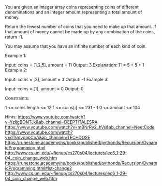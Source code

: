 You are given an integer array coins representing coins of different denominations and an integer amount representing a total amount of money.

Return the fewest number of coins that you need to make up that amount. If that amount of money cannot be made up by any combination of the coins, return -1.

You may assume that you have an infinite number of each kind of coin.



Example 1:

Input: coins = [1,2,5], amount = 11
Output: 3
Explanation: 11 = 5 + 5 + 1
Example 2:

Input: coins = [2], amount = 3
Output: -1
Example 3:

Input: coins = [1], amount = 0
Output: 0


Constraints:

1 <= coins.length <= 12
1 <= coins[i] <= 231 - 1
0 <= amount <= 104

Hints:
https://www.youtube.com/watch?v=YzIjgBONTJk&ab_channel=DEEPTITALESRA
https://www.youtube.com/watch?v=mBNrRy2_hVs&ab_channel=NeetCode
https://www.youtube.com/watch?v=dT6dvdbpChA&ab_channel=TECHDOSE
https://runestone.academy/ns/books/published/pythonds/Recursion/DynamicProgramming.html
http://www.cs.uni.edu/~fienup/cs270s04/lectures/lec6_1-29-04_coin_change_web.htm
https://runestone.academy/ns/books/published/pythonds/Recursion/DynamicProgramming.html#lst-change2
http://www.cs.uni.edu/~fienup/cs270s04/lectures/lec6_1-29-04_coin_change_web.htm